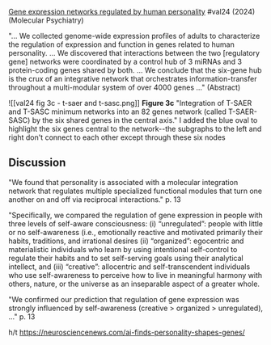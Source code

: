 [Gene expression networks regulated by human personality](https://doi.org/10.1038/s41380-024-02484-x) #val24 (2024) (Molecular Psychiatry)

"... We collected genome-wide expression profiles of adults to characterize the regulation of expression and function in genes related to human personality. ... We discovered that interactions between the two [regulatory gene] networks were coordinated by a control hub of 3 miRNAs and 3 protein-coding genes shared by both. ... We conclude that the six-gene hub is the crux of an integrative network that orchestrates information-transfer throughout a multi-modular system of over 4000 genes ..." (Abstract)

![[val24 fig 3c - t-saer and t-sasc.png]]
**Figure 3c** "Integration of T-SAER and T-SASC minimum networks into an 82 genes network (called T-SAER-SASC) by the six shared genes in the central axis." I added the blue oval to highlight the six genes central to the network--the subgraphs to the left and right don't connect to each other except through these six nodes

## Discussion

"We found that personality is associated with a molecular integration network that regulates multiple specialized functional modules that turn one another on and off via reciprocal interactions." p. 13

"Specifically, we compared the regulation of gene expression in people with three levels of self-aware consciousness:
    (i) “unregulated”: people with little or no self-awareness (i.e., emotionally reactive and motivated primarily their habits, traditions, and irrational desires
    (ii) “organized”: egocentric and materialistic individuals who learn by using intentional self-control to regulate their habits and to set self-serving goals using their analytical intellect, and
    (iii) “creative”: allocentric and self-transcendent individuals who use self-awareness to perceive how to live in meaningful harmony with others, nature, or the universe as an inseparable aspect of a greater whole.

"We confirmed our prediction that regulation of gene expression was strongly influenced by self-awareness (creative > organized > unregulated), ..." p. 13

h/t https://neurosciencenews.com/ai-finds-personality-shapes-genes/
